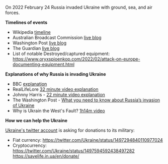 On 2022 February 24 Russia invaded Ukraine with ground, sea, and air forces.

**Timelines of events**
- Wikipedia [timeline](https://en.m.wikipedia.org/wiki/Timeline_of_the_2022_Russian_invasion_of_Ukraine)
- Australian Broadcast Commission [live blog](https://www.abc.net.au/news/2022-02-28/russia-ukraine-invasion-putin-zelenskyy-nuclear/100866616)
- Washington Post [live blog](https://www.washingtonpost.com/world/2022/02/27/russia-ukraine-war-kyiv-news/)
- The Guardian [live blog](https://www.theguardian.com/world/live/2022/feb/27/russia-ukraine-latest-news-missile-strikes-on-oil-facilities-reported-as-some-russian-banks-cut-off-from-swift-system-live?filterKeyEvents=false&page=with:block-621bfbf18f0873d0384b2886#block-621bfbf18f0873d0384b2886)
- List of notable Destroyed/captured equipment: https://www.oryxspioenkop.com/2022/02/attack-on-europe-documenting-equipment.html

**Explanations of why Russia is invading Ukraine**

- BBC [explanation](https://www.bbc.com/news/world-europe-56720589) 
- RealLifeLore [32 minute video explanation](https://www.youtube.com/watch?v=If61baWF4GE&feature=emb_title)
- Johnny Harris - [22 minute video explanation](https://www.youtube.com/watch?v=LJNtfyq3TDE) 
- The Washington Post - [What you need to know about Russia’s invasion of Ukraine](https://www.washingtonpost.com/world/2021/12/07/russia-ukraine-biden-putin-call/?utm_content=ukraine-faq&=)
- Why is Ukrain the West's Fault? [1h14m video](https://youtu.be/JrMiSQAGOS4)

**How we can help the Ukraine**

[Ukraine's twitter account](https://twitter.com/Ukraine) is asking for donations to its military:
- Fiat currency: https://twitter.com/Ukraine/status/1497294840110977024
- Cryptocurrency: https://twitter.com/Ukraine/status/1497594592438497282
https://savelife.in.ua/en/donate/
